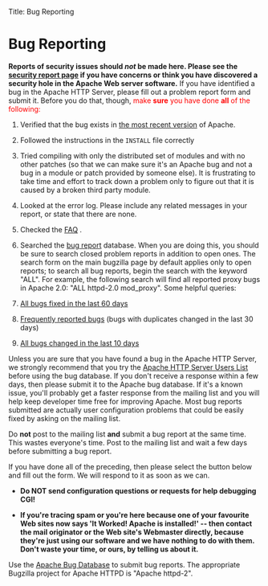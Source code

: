 Title: Bug Reporting

# Bug Reporting #

 **Reports of security issues should *not* be made here. Please see the [security report page](security_report.html)
if you have concerns or think you have discovered a security hole in the Apache Web server software.** 
If you have identified a bug in the Apache HTTP Server, please fill out a problem report form and submit it.
Before you do that, though, <font color="red">make **sure** you have done **all** of the following:</font>


1. Verified that the bug exists in [the most recent version](/download.cgi) of Apache.

1. Followed the instructions in the `INSTALL` file correctly

1. Tried compiling with only the distributed set of modules and with no other patches (so that we can make sure it's an Apache bug and not a bug in a module or patch provided by someone else). It is frustrating to take time and effort to track down a problem only to figure out that it is caused by a broken third party module.

1. Looked at the error log. Please include any related messages in your report, or state that there are none.

1. Checked the [FAQ](http://wiki.apache.org/httpd/FAQ) .

1. Searched the [bug report](http://issues.apache.org/bugzilla/) database. When you are doing this, you should be sure to search closed problem reports in addition to open ones. The search form on the main bugzilla page by default applies only to open reports; to search all bug reports, begin the search with the keyword "ALL". For example, the following search will find all reported proxy bugs in Apache 2.0: "ALL httpd-2.0 mod_proxy". Some helpful queries:

1. [All bugs fixed in the last 60 days](https://bz.apache.org/bugzilla/buglist.cgi?chfield=resolution&amp;chfieldfrom=-60d&amp;chfieldto=Now&amp;product=Apache%20httpd-2&amp;resolution=FIXED) 

1. [Frequently reported bugs](http://issues.apache.org/bugzilla/buglist.cgi?product=Apache+httpd-2&amp;long_desc=duplicate+of+this+bug.&amp;long_desc_type=allwordssubstr&amp;chfieldfrom=-30d&amp;chfieldto=Now&amp;) (bugs with duplicates changed in the last 30 days)

1. [All bugs changed in the last 10 days](http://issues.apache.org/bugzilla/buglist.cgi?chfieldfrom=-10d&amp;chfieldto=Now&amp;product=Apache+httpd-2) 


Unless you are sure that you have found a bug in the Apache HTTP Server, we strongly recommend that you try the
[Apache HTTP Server Users List](userslist.html) before using the bug database. If you don't receive a response
within a few days, then please submit it to the Apache bug database. If it's a known issue, you'll probably get
a faster response from the mailing list and you will help keep developer time free for improving Apache. Most
bug reports submitted are actually user configuration problems that could be easily fixed by asking on the mailing list.

Do **not** post to the mailing list **and** submit a bug report at the same time. This wastes everyone's time.
Post to the mailing list and wait a few days before submitting a bug report.

If you have done all of the preceding, then please select the button below and fill out the form.
We will respond to it as soon as we can.


-  **Do NOT send configuration questions or requests for help debugging CGI!** 

-  **If you're tracing spam or you're here because one of your favourite Web sites now says 'It Worked! Apache is installed!' -- then contact the mail originator or the Web site's Webmaster directly, because they're just using our software and we have nothing to do with them. Don't waste your time, or ours, by telling us about it.** 

Use the [Apache Bug Database](http://issues.apache.org/bugzilla/) to submit bug reports. The appropriate
Bugzilla project for Apache HTTPD is "Apache httpd-2".

